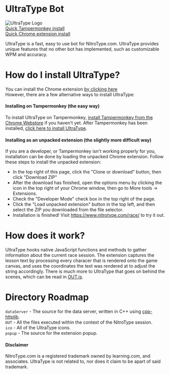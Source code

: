 # UltraType Bot
![UltraType Logo](https://github.com/ultratype/UltraTypeBot/raw/master/ico/logo.png)
<br>
[Quick Tampermonkey install](https://github.com/ultratype/UltraTypeBot/raw/master/UltraType.user.js)
<br>
[Quick Chrome extension install](https://chrome.google.com/webstore/detail/ultratype-nitrotype-bot/ojnekafghcgoeljjlpkbomihnlefdbpa)

UltraType is a fast, easy to use bot for NitroType.com. UltraType provides unique features that no other bot has implemented, such as customizable WPM and accuracy.

# How do I install UltraType?

You can install the Chrome extension [by clicking here](https://chrome.google.com/webstore/detail/ultratype-nitrotype-bot/ojnekafghcgoeljjlpkbomihnlefdbpa)<br>
However, there are a few alternative ways to install UltraType:

#### Installing on Tampermonkey (the easy way)
To install UltraType on Tampermonkey, [install Tampermonkey from the Chrome Webstore](https://chrome.google.com/webstore/detail/tampermonkey/dhdgffkkebhmkfjojejmpbldmpobfkfo) if you haven't yet. After Tampermonkey has been installed, [click here to install UltraType](https://github.com/ultratype/UltraTypeBot/raw/master/UltraType.user.js).
#### Installing as an unpacked extension (the slightly more difficult way)
If you are a developer, or Tampermonkey isn't working properly for you, installation can be done by loading the unpacked Chrome extension. Follow these steps to install the unpacked extension:
- In the top right of this page, click the "Clone or download" button, then click "Download ZIP"
- After the download has finished, open the options menu by clicking the icon in the top right of your Chrome window, then go to More tools -> Extensions.
- Check the "Developer Mode" check box in the top right of the page.
- Click the "Load unpacked extension" button in the top left, and then select the ZIP you downloaded from the file selector.
- Installation is finished! Visit https://www.nitrotype.com/race/ to try it out.

# How does it work?
UltraType hooks native JavaScript functions and methods to gather information about the current race session. The extension captures the lesson text by processing every characer that is rendered onto the game canvas, and uses the coordinates the text was rendered at to adjust the string accordingly. There is much more to UltraType that goes on behind the scenes, which can be read in [OUT.js](https://github.com/ultratype/UltraTypeBot/blob/master/OUT/OUT.js).

# Directory Roadmap
`dataServer` - The source for the data server, written in C++ using [cpp-httplib](https://github.com/yhirose/cpp-httplib).<br>
`OUT` - All the files executed within the context of the NitroType session.<br>
`ico` - All of the UltraType icons.<br>
`popup` - The source for the extension popup.<br>

#### Disclaimer
NitroType.com is a registered trademark owned by learning.com, and associates. UltraType is not related to, nor does it claim to be apart of said trademark.
